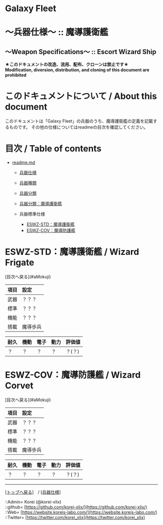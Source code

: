 # Galaxy Fleet
  
<h1>～兵器仕様～ :: 魔導護衛艦</h1>  
<h2>～Weapon Specifications～ :: Escort Wizard Ship</h2>  
  

**★このドキュメントの改造、流用、配布、クローンは禁止です★**  
    **Modification, diversion, distribution, and cloning of this document are prohibited**  
  

<h1 id="aHowto">このドキュメントについて / About this document</h1>  
このドキュメントは「Galaxy Fleet」の兵器のうち、魔導護衛艦の定義を記載するものです。  
その他の仕様についてはreadmeの目次を確認してください。  
  





<h1 id="aMokuji">目次 / Table of contents</h1>  

* [readme.md](/readme.md)
  * [兵器仕様](../readme.md)
  * [兵器種類](../../strategypart/readme.md#aUnitKind)
  * [兵器分類](../readme.md#aUnitClass)

  * [兵器分類：魔導護衛艦](../readme.md#aEscortWizardShip)

  * 兵器標準仕様
    * [ESWZ-STD：魔導護衛艦](#aWizardFrigate)
    * [ESWZ-COV：魔導防護艦](#aWizardCorvet)
  





<h1 id="aWizardFrigate">ESWZ-STD：魔導護衛艦 / Wizard Frigate</h1>  
  [目次へ戻る](#aMokuji)  
  

|項目  |設定  |
|:--|:--|
|武器  |？？？  |
|標準  |？？？  |
|機能  |？？？  |
|搭載  |魔導歩兵  |

|耐久  |機動  |電子  |動力  |評価値    |
|:--|:--|:--|:--|:--|
| ？   | ？   | ？   | ？   | ？(？)   |
  





<h1 id="aWizardCorvet">ESWZ-COV：魔導防護艦 / Wizard Corvet</h1>  
  [目次へ戻る](#aMokuji)  
  

|項目  |設定  |
|:--|:--|
|武器  |？？？  |
|標準  |？？？  |
|機能  |？？？  |
|搭載  |魔導歩兵  |

|耐久  |機動  |電子  |動力  |評価値    |
|:--|:--|:--|:--|:--|
| ？   | ？   | ？   | ？   | ？(？)   |
  





***
[[トップへ戻る]](/readme.md)　/
[[兵器仕様]](/unit/readme.md)  
  
::Admin= Korei (@korei-xlix)  
::github= [https://github.com/korei-xlix/](https://github.com/korei-xlix/)  
::Web= [https://website.koreis-labo.com/](https://website.koreis-labo.com/)  
::Twitter= [https://twitter.com/korei_xlix](https://twitter.com/korei_xlix)  
